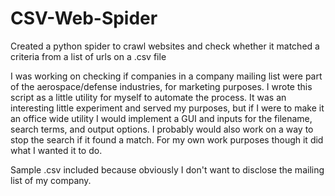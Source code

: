 # CSV-Web-Spider
Created a python spider to crawl websites and check whether it matched a criteria from a list of urls on a .csv file

I was working on checking if companies in a company mailing list were part of the aerospace/defense industries, for marketing purposes. I wrote this script as a little utility for myself to automate the process.  It was an interesting little experiment and served my purposes, but if I were to make it an office wide utility I would implement a GUI and inputs for the filename, search terms, and output options.  I probably would also work on a way to stop the search if it found a match.  For my own work purposes though it did what I wanted it to do.  

Sample .csv included because obviously I don't want to disclose the mailing list of my company.  
